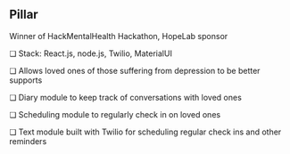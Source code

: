 ## Pillar

Winner of HackMentalHealth Hackathon, HopeLab sponsor

❏	Stack: React.js, node.js, Twilio, MaterialUI

❏	Allows loved ones of those suffering from depression to be better supports

❏	Diary module to keep track of conversations with loved ones

❏	Scheduling module to regularly check in on loved ones

❏	Text module built with Twilio for scheduling regular check ins and other reminders
